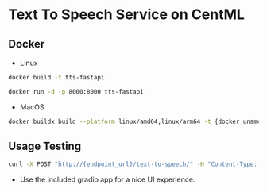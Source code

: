 # Text To Speech Service on CentML 

## Docker 

- Linux
```bash
docker build -t tts-fastapi .

docker run -d -p 8000:8000 tts-fastapi
```

- MacOS
```bash
docker buildx build --platform linux/amd64,linux/arm64 -t {docker_uname}/tts-fastapi --push .
```

## Usage Testing

```bash
curl -X POST "http://{endpoint_url}/text-to-speech/" -H "Content-Type: application/json" -H "Content-Type: application/json"  -d '{"text": "Hello, welcome to the FastAPI text-to-speech service!"}' --output speech.mp3'
```

- Use the included gradio app for a nice UI experience. 